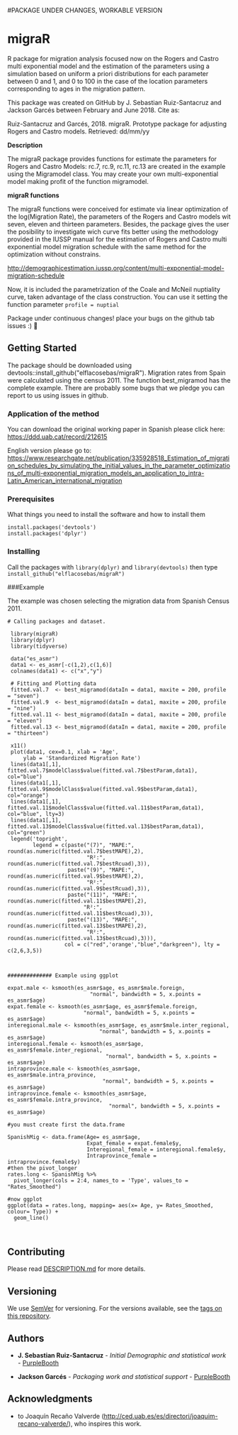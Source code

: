 
#PACKAGE UNDER CHANGES, WORKABLE VERSION

# migraR
R package for migration analysis focused now on the Rogers and Castro multi exponential model and the estimation of the parameters using a simulation based on uniform a priori distributions for each parameter between 0 and 1, and 0 to 100 in the case of the location parameters corresponding to ages in the migration pattern. 

This package was created on GitHub by J. Sebastian Ruiz-Santacruz and Jackson Garcés between February and June 2018.
Cite as: 

Ruiz-Santacruz and Garcés, 2018. migraR. Prototype package for adjusting Rogers and Castro models. Retrieved: dd/mm/yy

**Description**

The migraR package provides functions for estimate the parameters for Rogers and Castro Models: 
rc.7, rc.9, rc.11, rc.13 are created in the example using the Migramodel class. You may create your own multi-exponential model making 
profit of the function migramodel.

**migraR functions**

The migraR functions were conceived for estimate via linear optimization of the log(Migration Rate), the parameters of the Rogers and Castro models wit seven, eleven and thirteen parameters. Besides, the package gives the user the posibility to investigate wich curve fits better using the methodology provided in the IUSSP manual for the estimation of Rogers and Castro multi exponential model migration schedule with the same method for the optimization without constrains. 

http://demographicestimation.iussp.org/content/multi-exponential-model-migration-schedule

Now, it is included the parametrization of the Coale and McNeil nuptiality curve, taken advantage of the class construction. You can use it setting the function parameter `profile = nuptial`

Package under continuous changes! place your bugs on the github tab issues :) :rocket:



## Getting Started

The package should be downloaded using devtools::install_github("elflacosebas/migraR"). Migration rates from Spain were calculated using the census 2011. The function best_migramod has the complete example. There are probably some bugs that we pledge you can report to us using issues in github. 

### Application of the method 

You can download the original working paper in Spanish please click here: 
https://ddd.uab.cat/record/212615

English version please go to: 
https://www.researchgate.net/publication/335928518_Estimation_of_migration_schedules_by_simulating_the_initial_values_in_the_parameter_optimizations_of_multi-exponential_migration_models_an_application_to_intra-Latin_American_international_migration


### Prerequisites

What things you need to install the software and how to install them

```
install.packages('devtools')
install.packages('dplyr')
```

### Installing

Call the packages with `library(dplyr)` and `library(devtools)` then type `install_github("elflacosebas/migraR")` 

###Example

The example was chosen selecting the migration data from Spanish Census 2011. 

```
# Calling packages and dataset.

 library(migraR)
 library(dplyr)
 library(tidyverse)
 
 data("es_asmr")
 data1 <- es_asmr[-c(1,2),c(1,6)]
 colnames(data1) <- c("x","y")

 # Fitting and Plotting data
 fitted.val.7  <- best_migramod(dataIn = data1, maxite = 200, profile = "seven")
 fitted.val.9  <- best_migramod(dataIn = data1, maxite = 200, profile = "nine")
 fitted.val.11 <- best_migramod(dataIn = data1, maxite = 200, profile = "eleven")
 fitted.val.13 <- best_migramod(dataIn = data1, maxite = 200, profile = "thirteen")

 x11()
 plot(data1, cex=0.1, xlab = 'Age',
     ylab = 'Standardized Migration Rate')
 lines(data1[,1], fitted.val.7$modelClass$value(fitted.val.7$bestParam,data1), col="blue")
 lines(data1[,1], fitted.val.9$modelClass$value(fitted.val.9$bestParam,data1), col="orange")
 lines(data1[,1], fitted.val.11$modelClass$value(fitted.val.11$bestParam,data1), col="blue", lty=3)
 lines(data1[,1], fitted.val.13$modelClass$value(fitted.val.13$bestParam,data1), col="green")
 legend('topright', 
        legend = c(paste("(7)", "MAPE:", round(as.numeric(fitted.val.7$bestMAPE),2),
                         "R²:", round(as.numeric(fitted.val.7$bestRcuad),3)),
                   paste("(9)", "MAPE:", round(as.numeric(fitted.val.9$bestMAPE),2),
                         "R²:", round(as.numeric(fitted.val.9$bestRcuad),3)),
                   paste("(11)", "MAPE:", round(as.numeric(fitted.val.11$bestMAPE),2),
                        "R²:", round(as.numeric(fitted.val.11$bestRcuad),3)),
                   paste("(13)", "MAPE:", round(as.numeric(fitted.val.13$bestMAPE),2),
                         "R²:", round(as.numeric(fitted.val.13$bestRcuad),3))),
                  col = c("red",'orange',"blue","darkgreen"), lty = c(2,6,3,5))
        
        
        
############## Example using ggplot

expat.male <- ksmooth(es_asmr$age, es_asmr$male.foreign, 
                          "normal", bandwidth = 5, x.points = es_asmr$age)
expat.female <- ksmooth(es_asmr$age, es_asmr$female.foreign,
                        "normal", bandwidth = 5, x.points = es_asmr$age)
interegional.male <- ksmooth(es_asmr$age, es_asmr$male.inter_regional,
                             "normal", bandwidth = 5, x.points = es_asmr$age)
interegional.female <- ksmooth(es_asmr$age, es_asmr$female.inter_regional, 
                               "normal", bandwidth = 5, x.points = es_asmr$age)
intraprovince.male <- ksmooth(es_asmr$age, es_asmr$male.intra_province,
                              "normal", bandwidth = 5, x.points = es_asmr$age)
intraprovince.female <- ksmooth(es_asmr$age, es_asmr$female.intra_province,
                                "normal", bandwidth = 5, x.points = es_asmr$age) 

#you must create first the data.frame

SpanishMig <- data.frame(Age= es_asmr$age, 
                         Expat_female = expat.female$y, 
                         Interegional_female = interegional.female$y, 
                         Intraprovince_female = intraprovince.female$y)
#then the pivot_longer
rates.long <- SpanishMig %>% 
  pivot_longer(cols = 2:4, names_to = 'Type', values_to = "Rates_Smoothed")

#now ggplot
ggplot(data = rates.long, mapping= aes(x= Age, y= Rates_Smoothed, colour= Type)) +
  geom_line()

 

```

## Contributing

Please read [DESCRIPTION.md](https://github.com/elflacosebas/migrar) for more details.

## Versioning

We use [SemVer](http://semver.org/) for versioning. For the versions available, see the [tags on this repository](https://github.com/your/project/tags). 

## Authors

* **J. Sebastian Ruiz-Santacruz** - *Initial Demographic and statistical work* - [PurpleBooth](https://github.com/elflacosebas)

* **Jackson Garcés** - *Packaging work and statistical support* - [PurpleBooth](https://github.com/jackowacko)

## Acknowledgments

* to Joaquín Recaño Valverde (http://ced.uab.es/es/directori/joaquim-recano-valverde/), who inspires this work. 
